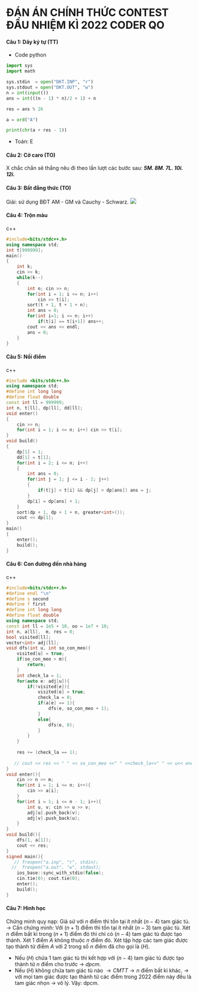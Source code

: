 # ĐÁN ÁN CHÍNH THỨC CONTEST ĐẦU NHIỆM KÌ 2022 CODER QO

#### Câu 1: Dãy ký tự (TT)

* Code python
```python
import sys
import math

sys.stdin  = open("DKT.INP", "r")
sys.stdout = open("DKT.OUT", "w")
n = int(input())
ans = int(((n - 1) * n)/2 + 1) + n

res = ans % 26

a = ord("A")

print(chr(a + res - 1))

```
* Toán: 
E

#### Câu 2: Cờ caro (TO)

X chắc chắn sẽ thắng nêu đi theo lần lượt các bước sau:
***5M. 8M. 7L. 10i. 12i.***

#### Câu 3: Bất đẳng thức (TO)
Giải: sử dụng BĐT AM - GM và Cauchy - Schwarz.
![](https://scontent.fhan15-1.fna.fbcdn.net/v/t1.15752-9/302100572_2878666765775138_2186801667467384793_n.png?_nc_cat=109&ccb=1-7&_nc_sid=ae9488&_nc_ohc=LU5GCaL7zQkAX9nIL4w&_nc_ht=scontent.fhan15-1.fna&oh=03_AVKlBeym23ZqAbT30NehfcTnFHLbkEyJwNvTPKZp4MFYzA&oe=633B1DCB)
#### Câu 4: Trộn màu
c++
```cpp
#include<bits/stdc++.h>
using namespace std;
int t[999999];
main()
{
    int k;
    cin >> k;
    while(k--)
    {
        int n; cin >> n;
        for(int i = 1; i <= n; i++)
            cin >> t[i];
        sort(t + 1, t + 1 + n);
        int ans = 0;
        for(int i=1; i <= n; i++)
            if(t[i] == t[i+1]) ans++;
        cout << ans << endl;
        ans = 0;
    }
}
```
#### Câu 5: Nối điểm
c++
```cpp
#include <bits/stdc++.h>
using namespace std;
#define int long long
#define float double
const int ll = 999999;
int n, t[ll], dp[ll], dd[ll];
void enter()
{
    cin >> n;
    for(int i = 1; i <= n; i++) cin >> t[i];
}
void build()
{
    dp[1] = 1;
    dd[1] = t[1];
    for(int i = 2; i <= n; i++)
    {
        int ans = 0;
        for(int j = 1; j <= i - 1; j++)
        {
            if(t[j] < t[i] && dp[j] > dp[ans]) ans = j;
        }
        dp[i] = dp[ans] + 1;
    }
    sort(dp + 1, dp + 1 + n, greater<int>());
    cout << dp[1];
}
main()
{
    enter();
    build();
}
```

#### Câu 6: Con đường đến nhà hàng

c++
```cpp
#include<bits/stdc++.h>
#define endl "\n"
#define s second
#define f first
#define int long long
#define float double
using namespace std;
const int ll = 1e5 + 10, oo = 1e7 + 10;
int n, a[ll],  m, res = 0;
bool visited[ll];
vector<int> adj[ll];
void dfs(int u, int so_con_meo){
    visited[u] = true;
    if(so_con_meo > m){
        return;
    }
    int check_la = 1;
    for(auto e: adj[u]){
        if(!visited[e]){
            visited[e] = true;
            check_la = 0;
            if(a[e] == 1){
                dfs(e, so_con_meo + 1);
            }
            else{
                dfs(e, 0);
            }
        }
    }
    
    res += (check_la == 1);
    
   // cout << res << " " << so_con_meo <<" " <<check_la<<" " << u<< endl;
}
void enter(){
    cin >> n >> m;
    for(int i = 1; i <= n; i++){
        cin >> a[i];
    }
    for(int i = 1; i <= n - 1; i++){
        int u, v; cin >> u >> v;
        adj[u].push_back(v);
        adj[v].push_back(u);
    }
}
void build(){
    dfs(1, a[1]);
    cout << res;
}
signed main(){
   // freopen("a.inp", "r", stdin);
  //  freopen("a.out", "w", stdout);
    ios_base::sync_with_stdio(false);
    cin.tie(0); cout.tie(0);
    enter();
    build();
}
```

#### Câu 7: Hình học

Chứng minh quy nạp: Giả sử với $n$ điểm thì tồn tại ít nhất $(n - 4)$ tam giác tù.
$\to$ Cần chứng minh: Với $(n + 1)$ điểm thì tồn tại ít nhất $(n - 3)$ tam giác tù.
Xét $n$ điểm bất kì trong $(n + 1)$ điểm đó thì chỉ có $(n - 4)$ tam giác tù được tạo thành. Xét 1 điểm $A$ không thuộc $n$ điểm đó. Xét tập hợp các tam giác được tạo thành từ điểm $A$ với 2 trong số $n$ điểm đã cho gọi là $(H)$.
+ Nếu $(H)$ chứa 1 tam giác tù thì kết hợp với $(n - 4)$ tam giác tù được tạo thành từ $n$ điểm cho trước $\to$ $dpcm$.
+ Nếu $(H)$ không chứa tam giác tù nào $\to CMTT \to n$ điểm bất kì khác.
$\to$ với mọi tam giác được tạo thành từ các điểm trong 2022 điểm này đều là tam giác nhọn $\to$ vô lý.
Vậy: dpcm.

